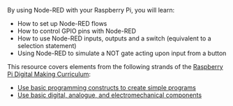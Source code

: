 By using Node-RED with your Raspberry Pi, you will learn:

- How to set up Node-RED flows
- How to control GPIO pins with Node-RED
- How to use Node-RED inputs, outputs and a switch (equivalent to a selection statement)
- Using Node-RED to simulate a NOT gate acting upon input from a button

This resource covers elements from the following strands of the [Raspberry Pi Digital Making Curriculum](https://www.raspberrypi.org/curriculum/):

- [Use basic programming constructs to create simple programs](https://www.raspberrypi.org/curriculum/programming/creator)
- [Use basic digital, analogue, and electromechanical components](https://www.raspberrypi.org/curriculum/physical-computing/creator)
